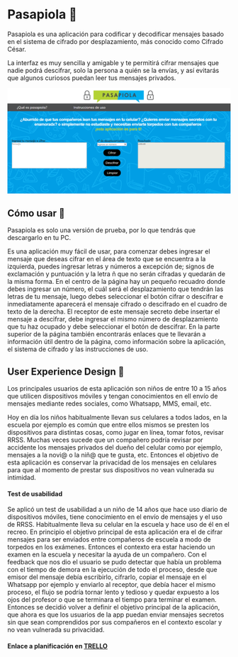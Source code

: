 ﻿# Pasapiola  🚀


Pasapiola es una aplicación para codificar y decodificar mensajes basado en el sistema de cifrado por desplazamiento, más conocido como Cifrado César.   


La interfaz es muy sencilla y amigable y te permitirá cifrar mensajes   que nadie podrá descifrar, solo la persona a quién se la envías, y así evitarás que algunos curiosos puedan leer tus mensajes privados.



![](screeshot_index.png)



## Cómo usar  🔧


Pasapiola es solo una versión de prueba, por lo que tendrás que descargarlo en tu PC. 

Es una aplicación muy fácil de usar, para comenzar debes ingresar el mensaje que deseas cifrar en el área de texto que se encuentra a la izquierda, puedes ingresar letras y números a excepción de; signos de exclamación y puntuación y la letra ñ que no serán cifradas y quedarán de la misma forma. En el centro de la página hay un pequeño recuadro donde debes ingresar un número, el cuál será el desplazamiento que tendrán las letras de tu mensaje,  luego debes seleccionar el botón cifrar o descifrar e inmediatamente aparecerá el mensaje cifrado o descifrado en el cuadro de texto de la derecha. El receptor de este mensaje secreto debe insertar el mensaje a descifrar, debe ingresar el mismo número de desplazamiento que tu haz ocupado y debe seleccionar el botón de descifrar. En la parte superior de la página también encontrarás enlaces que te llevarán a información útil dentro de la página, como información sobre la aplicación, el sistema de cifrado y las instrucciones de uso. 

## User Experience Design  📌
Los principales usuarios de esta aplicación son niños de entre 10 a 15 años que utilicen dispositivos móviles y tengan conocimientos en ell envío de mensajes mediante redes sociales, como Whatsapp, MMS, email, etc.

Hoy en día los niños habitualmente llevan sus celulares a todos lados, en la escuela por ejemplo es común que entre ellos mismos se presten los dispositivos para distintas cosas, como jugar en línea, tomar fotos, revisar RRSS. Muchas veces sucede que un compañero podría revisar por accidente los mensajes privados del dueño del celular como por ejemplo, mensajes a la novi@ o la niñ@ que te gusta, etc.   Entonces el objetivo de esta aplicación es conservar la privacidad de los mensajes en celulares para que al momento de prestar sus dispositivos no vean vulnerada su intimidad. 

#### Test de usabilidad
Se aplicó un test de usabilidad a un niño de 14 años que hace uso diario de dispositivos móviles, tiene conocimiento en el envío de mensajes y el uso de RRSS. Habitualmente lleva su celular en la escuela y hace uso de él en el recreo.
En principio el objetivo principal de esta aplicación era el de cifrar mensajes para ser enviados entre compañeros de escuela a modo de torpedos en los exámenes. Entonces el contexto era estar haciendo un examen en la escuela y necesitar la ayuda de un compañero. Con el feedback que nos dio el usuario se pudo detectar que había un problema con el tiempo de demora en la ejecución de todo el proceso, desde que emisor del mensaje debía escribirlo, cifrarlo, copiar el mensaje en el Whatsapp por ejemplo y enviarlo al receptor, que debía  hacer el mismo proceso, el flujo se podría tornar lento y tedioso y quedar expuesto a los ojos del profesor o que se terminara el tiempo para terminar el examen. 
Entonces se decidió volver a definir el objetivo principal de la aplicación, que ahora es que los usuarios de la app puedan enviar mensajes secretos sin que sean comprendidos por sus compañeros en el contexto escolar y no vean vulnerada su privacidad.


#### Enlace a planificación en [TRELLO](https://trello.com/b/9cQViGGt/proyecto-1-laboratoria-cifrado-c%C3%A9sar)
